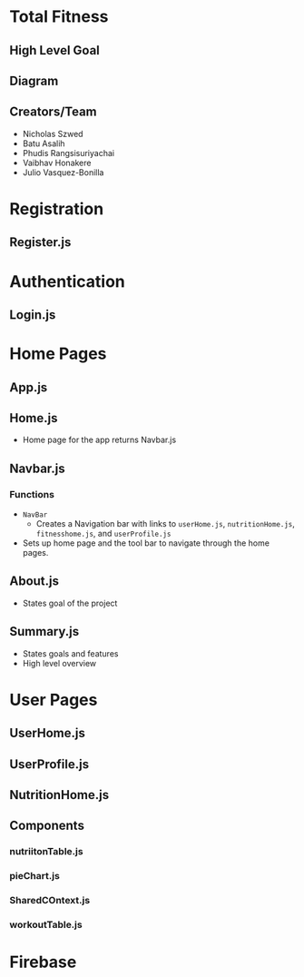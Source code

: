# Total Fitness

## High Level Goal

## Diagram

## Creators/Team

- Nicholas Szwed
- Batu Asalih
- Phudis Rangsisuriyachai
- Vaibhav Honakere
- Julio Vasquez-Bonilla

# Registration

## Register.js

# Authentication

## Login.js

# Home Pages

## App.js

## Home.js

- Home page for the app returns Navbar.js

## Navbar.js

### Functions

- `NavBar`
  - Creates a Navigation bar with links to `userHome.js`, `nutritionHome.js`, `fitnesshome.js`, and `userProfile.js`
- Sets up home page and the tool bar to navigate through the home pages.

## About.js

- States goal of the project

## Summary.js

- States goals and features
- High level overview

# User Pages

## UserHome.js

## UserProfile.js

## NutritionHome.js

## Components

### nutriitonTable.js

### pieChart.js

### SharedCOntext.js

### workoutTable.js

# Firebase
